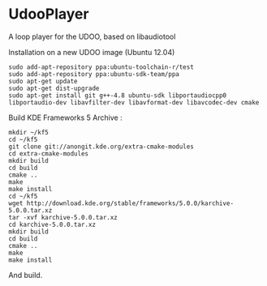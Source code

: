 UdooPlayer
==========

A loop player for the UDOO, based on libaudiotool

Installation on a new UDOO image (Ubuntu 12.04)

    sudo add-apt-repository ppa:ubuntu-toolchain-r/test
    sudo add-apt-repository ppa:ubuntu-sdk-team/ppa
    sudo apt-get update
    sudo apt-get dist-upgrade
    sudo apt-get install git g++-4.8 ubuntu-sdk libportaudiocpp0 libportaudio-dev libavfilter-dev libavformat-dev libavcodec-dev cmake
  

Build KDE Frameworks 5 Archive : 

    mkdir ~/kf5
    cd ~/kf5 
    git clone git://anongit.kde.org/extra-cmake-modules
    cd extra-cmake-modules
    mkdir build
    cd build
    cmake ..
    make
    make install
    cd ~/kf5
    wget http://download.kde.org/stable/frameworks/5.0.0/karchive-5.0.0.tar.xz
    tar -xvf karchive-5.0.0.tar.xz
    cd karchive-5.0.0.tar.xz
    mkdir build
    cd build
    cmake ..
    make
    make install
  
And build.
